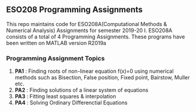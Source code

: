 ## ESO208 Programming Assignments
This repo maintains code for ESO208A(Computational Methods & Numerical Analysis) Assignments for semester 2019-20 I.
ESO208A consists of a total of 4 Programming Assignments.
These programs have been written on MATLAB version R2019a
### Programming Assignment Topics
1. **PA1** : Finding roots of non-linear equation f(x)=0 using numerical methods such as Bisection, False position, Fixed point, Bairstow, Muller etc.
2. **PA2** : Finding solutions of a linear system of equations
3. **PA3** : Fitting least squares & interpolation
4. **PA4** : Solving Ordinary Differenctial Equations 
